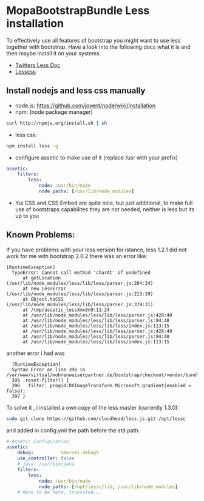 MopaBootstrapBundle Less installation
=====================================

To effectively use all features of bootstrap you might want to use less together with bootstrap.
Have a look into the following docs what it is and then maybe install it on your systems.

 * [Twitters Less Doc](http://twitter.github.com/bootstrap/less.html)
 * [Lesscss](http://lesscss.org/)


Install nodejs and less css manually
------------------------------------

 - node.js: https://github.com/joyent/node/wiki/Installation
 - npm: (node package manager) 
 
``` bash
curl http://npmjs.org/install.sh | sh
```

 - less css:

``` bash
npm install less -g
```

 - configure assetic to make use of it (replace /usr with your prefix)

``` yaml
assetic:
    filters:
        less:
            node: /usr/bin/node
            node_paths: [/usr/lib/node_modules]
```

 - Yui CSS and CSS Embed are quite nice, but just additional,
   to make full use of bootstraps capabilites they are not needed, neither is less but its up to you

Known Problems:
---------------

If you have problems with your less version 
for istance, less 1.2.1 did not work for me with bootstrap 2.0.2
there was an error like:

```
[RuntimeException]                                                           
  TypeError: Cannot call method 'charAt' of undefined                          
      at getLocation (/usr/lib/node_modules/less/lib/less/parser.js:204:34)    
      at new LessError (/usr/lib/node_modules/less/lib/less/parser.js:213:19)  
      at Object.toCSS (/usr/lib/node_modules/less/lib/less/parser.js:379:31)   
      at /tmp/assetic_lessXmx8n9:11:24                                         
      at /usr/lib/node_modules/less/lib/less/parser.js:428:40                  
      at /usr/lib/node_modules/less/lib/less/parser.js:94:48                   
      at /usr/lib/node_modules/less/lib/less/index.js:113:15                   
      at /usr/lib/node_modules/less/lib/less/parser.js:428:40                  
      at /usr/lib/node_modules/less/lib/less/parser.js:94:48                   
      at /usr/lib/node_modules/less/lib/less/index.js:113:15  
```

another error i had was 

```
  [RuntimeException]                                                                                                                                                                         
  Syntax Error on line 396 in /var/www/virtual/mohrenweiserpartner.de/bootstrap/checkout/vendor/bundles/Mopa/BootstrapBundle/Resources/bootstrap/less/mixins.less        
  395 .reset-filter() {                                                                                                                                                            
  396   filter: progid:DXImageTransform.Microsoft.gradient(enabled = false);                                                                                              
  397 }                            
```

To solve it , i installed a own copy of the less master (currently 1.3.0):

```bash
sudo git clone https://github.com/cloudhead/less.js.git /opt/lessc
```

and added in config.yml the path before the std path:

```yaml
# Assetic Configuration
assetic:
    debug:          %kernel.debug%
    use_controller: false
    # java: /usr/bin/java
    filters:
        less:
            node: /usr/bin/node
            node_paths: [/opt/lessc/lib, /usr/lib/node_modules] 
    # more to be here, truncated...

```

